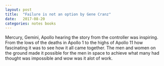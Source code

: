 ```yaml
---
layout: post
title:  "Failure is not an option by Gene Cranz"
date:   2017-08-20
categories: notes books
---
```


Mercury, Gemini, Apollo hearing the story from the controller was inspiring. From the lows of the deaths in Apollo 1 to the highs of Apollo 11 how fascinating it was to see how it all came together. The men and women on the ground made it possible for the men in space to achieve what many had thought was impossible and wow was it alot of work. 
